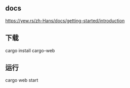 ## docs

https://yew.rs/zh-Hans/docs/getting-started/introduction

## 下载

cargo install cargo-web

## 运行

cargo web start